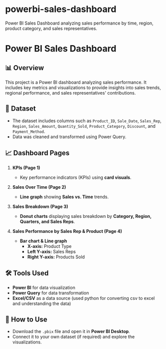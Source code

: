 # powerbi-sales-dashboard
Power BI Sales Dashboard analyzing sales performance by time, region, product category, and sales representatives.

# Power BI Sales Dashboard

## 📊 Overview
This project is a Power BI dashboard analyzing sales performance. It includes key metrics and visualizations to provide insights into sales trends, regional performance, and sales representatives' contributions.

## 📁 Dataset
- The dataset includes columns such as `Product_ID`, `Sale_Date`, `Sales_Rep`, `Region`, `Sales_Amount`, `Quantity_Sold`, `Product_Category`, `Discount`, and `Payment_Method`.
- Data was cleaned and transformed using Power Query.

## 📈 Dashboard Pages
1. **KPIs (Page 1)**  
   - Key performance indicators (KPIs) using **card visuals**.

2. **Sales Over Time (Page 2)**  
   - **Line graph** showing **Sales vs. Time** trends.

3. **Sales Breakdown (Page 3)**  
   - **Donut charts** displaying sales breakdown by **Category, Region, Quarters, and Sales Reps**.

4. **Sales Performance by Sales Rep & Product (Page 4)**  
   - **Bar chart & Line graph**  
     - **X-axis:** Product Type  
     - **Left Y-axis:** Sales Reps  
     - **Right Y-axis:** Products Sold  

## 🛠️ Tools Used
- **Power BI** for data visualization
- **Power Query** for data transformation
- **Excel/CSV** as a data source (used python for converting csv to excel and understanding the data)

## 📌 How to Use
- Download the `.pbix` file and open it in **Power BI Desktop**.
- Connect it to your own dataset (if required) and explore the visualizations.


